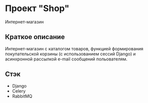 # Проект "Shop"
Интернет-магазин

## Краткое описание
Интернет-магазин с каталогом товаров, функцией формирования покупательской корзины (с использованием сессий Django) и асинхронной рассылкой e-mail сообщений польователям.

## Стэк
- Django
- Celery
- RabbitMQ
